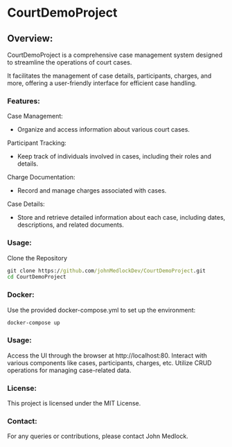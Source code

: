 # CourtDemoProject

## Overview:

CourtDemoProject is a comprehensive case management system designed to streamline the operations of court cases. 

It facilitates the management of case details, participants, charges, and more, offering a user-friendly interface for efficient case handling.

### Features:

Case Management: 
- Organize and access information about various court cases.

Participant Tracking: 
- Keep track of individuals involved in cases, including their roles and details.

Charge Documentation: 
- Record and manage charges associated with cases.

Case Details: 
- Store and retrieve detailed information about each case, including dates, descriptions, and related documents.

### Usage:

Clone the Repository

```cmd
git clone https://github.com/johnMedlockDev/CourtDemoProject.git
cd CourtDemoProject
```

### Docker:

Use the provided docker-compose.yml to set up the environment:

```cmd
docker-compose up
```

### Usage:

Access the UI through the browser at http://localhost:80.
Interact with various components like cases, participants, charges, etc.
Utilize CRUD operations for managing case-related data.

### License:

This project is licensed under the MIT License.

### Contact:

For any queries or contributions, please contact John Medlock.
